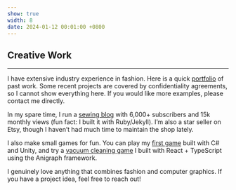 ```yaml
---
show: true
width: 8
date: 2024-01-12 00:01:00 +0800
---
```


<div class="p-4">
    <h2>Creative Work</h2>
    <hr />
    <p>
         I have extensive industry experience in fashion. Here is a quick <a href="{{ '/assets/portfolio.pdf' | relative_url }}" target="_blank" rel="noopener">portfolio</a>
 of past work.  Some recent projects are covered by confidentiality agreements, so I cannot show everything here. If you would like more examples, please contact me directly.
    </p>
    <p>
          In my spare time, I run a  <a href="https://www.joannablumstudio.com" target="_blank" rel="noopener">sewing blog</a> with 6,000+ subscribers and 15k monthly views (fun fact: I built it with Ruby/Jekyll). I’m also a star seller on Etsy, though I haven’t had much time to maintain the shop lately.
    </p>
    <p>
          I also make small games for fun. You can play my <a href="https://jojosalad.itch.io/seans-wild-ride" target="_blank" rel="noopener">first game</a> built with C# and Unity, and try a <a href="https://jojosaladd.github.io/vacuum_cleaner" target="_blank" rel="noopener">vacuum cleaning game</a> I built with React + TypeScript using the Anigraph framework.
    </p>
    <p>
         I genuinely love anything that combines fashion and computer graphics. If you have a project idea, feel free to reach out!
    </p>
</div>